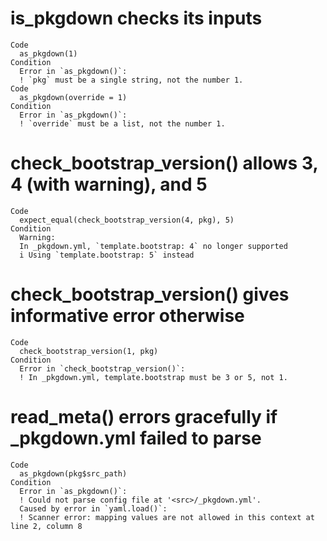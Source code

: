 # is_pkgdown checks its inputs

    Code
      as_pkgdown(1)
    Condition
      Error in `as_pkgdown()`:
      ! `pkg` must be a single string, not the number 1.
    Code
      as_pkgdown(override = 1)
    Condition
      Error in `as_pkgdown()`:
      ! `override` must be a list, not the number 1.

# check_bootstrap_version() allows 3, 4 (with warning), and 5

    Code
      expect_equal(check_bootstrap_version(4, pkg), 5)
    Condition
      Warning:
      In _pkgdown.yml, `template.bootstrap: 4` no longer supported
      i Using `template.bootstrap: 5` instead

# check_bootstrap_version() gives informative error otherwise

    Code
      check_bootstrap_version(1, pkg)
    Condition
      Error in `check_bootstrap_version()`:
      ! In _pkgdown.yml, template.bootstrap must be 3 or 5, not 1.

# read_meta() errors gracefully if _pkgdown.yml failed to parse

    Code
      as_pkgdown(pkg$src_path)
    Condition
      Error in `as_pkgdown()`:
      ! Could not parse config file at '<src>/_pkgdown.yml'.
      Caused by error in `yaml.load()`:
      ! Scanner error: mapping values are not allowed in this context at line 2, column 8


